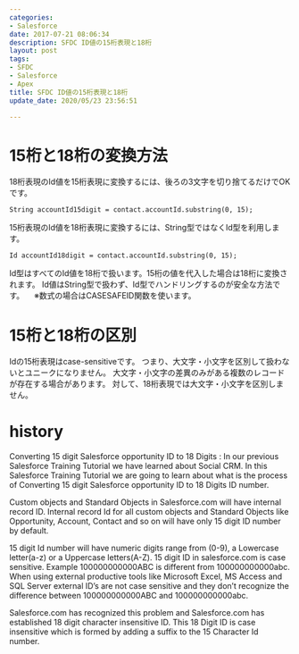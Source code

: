 ```yaml
---
categories:
- Salesforce
date: 2017-07-21 08:06:34
description: SFDC ID値の15桁表現と18桁
layout: post
tags:
- SFDC
- Salesforce
- Apex
title: SFDC ID値の15桁表現と18桁
update_date: 2020/05/23 23:56:51

---
```


# 15桁と18桁の変換方法
18桁表現のId値を15桁表現に変換するには、後ろの3文字を切り捨てるだけでOKです。
```
String accountId15digit = contact.accountId.substring(0, 15);
```

15桁表現のId値を18桁表現に変換するには、String型ではなくId型を利用します。

```
Id accountId18digit = contact.accountId.substring(0, 15);
```
Id型はすべてのId値を18桁で扱います。15桁の値を代入した場合は18桁に変換されます。
Id値はString型で扱わず、Id型でハンドリングするのが安全な方法です。
　※数式の場合はCASESAFEID関数を使います。

# 15桁と18桁の区別
Idの15桁表現はcase-sensitiveです。
つまり、大文字・小文字を区別して扱わないとユニークになりません。
大文字・小文字の差異のみがある複数のレコードが存在する場合があります。
対して、18桁表現では大文字・小文字を区別しません。

# history
Converting 15 digit Salesforce opportunity ID to 18 Digits : In our previous Salesforce Training Tutorial we have learned about Social CRM. In this Salesforce Training Tutorial we are going to learn about what is the process of Converting 15 digit Salesforce opportunity ID to 18 Digits ID number.

Custom objects and Standard Objects in Salesforce.com will have internal record ID. Internal record Id for all custom objects and Standard Objects like Opportunity, Account, Contact and so on will have only 15 digit ID number by default.

15 digit Id number will have numeric digits range from (0-9), a Lowercase letter(a-z) or a Uppercase letters(A-Z). 15 digit ID in salesforce.com is case sensitive. Example 100000000000ABC  is different from 100000000000abc. When using external productive tools like Microsoft Excel, MS Access and SQL Server external ID’s are not case sensitive and they don’t recognize the difference between 100000000000ABC  and 100000000000abc.

Salesforce.com has recognized this problem and Salesforce.com has established 18 digit character insensitive ID. This 18 Digit ID is case insensitive which is formed by adding a suffix to the 15 Character Id number.